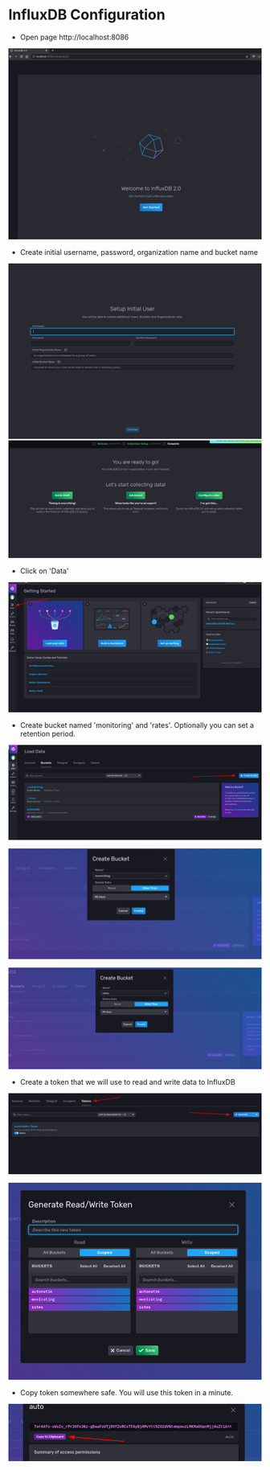 # InfluxDB Configuration

- Open page http://localhost:8086
  
![InfluxDb setup 1](images/setup_1.png)

- Create initial username, password, organization name and bucket name

![InfluxDB setup 2](images/setup_2.png)
![InfluxDB setup 3](images/setup_3.png)

- Click on 'Data'

![InfluxDB setup 4](images/setup_4.png)

- Create bucket named 'monitoring' and 'rates'. Optionally you can set a retention period.

![InfluxDB setup 5](images/setup_5.png)

![InfluxDB setup 6](images/setup_6.png)

![InfluxDB setup 4](images/setup_7.png)

- Create a token that we will use to read and write data to InfluxDB

![InfluxDB setup 4](images/setup_8.png)

![InfluxDB setup 4](images/setup_9.png)

- Copy token somewhere safe. You will use this token in a minute.

![InfluxDB setup 4](images/setup_10.png)


